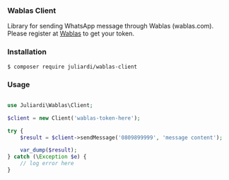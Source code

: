 ### Wablas Client
Library for sending WhatsApp message through Wablas (wablas.com). Please register at [Wablas](https://wablas.com/) to get your token.

### Installation
```
$ composer require juliardi/wablas-client
```

### Usage

```php

use Juliardi\Wablas\Client;

$client = new Client('wablas-token-here');

try {
	$result = $client->sendMessage('0809899999', 'message content');

	var_dump($result);
} catch (\Exception $e) {
	// log error here
}

```